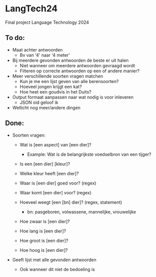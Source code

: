 # LangTech24
Final project Language Technology 2024

## To do:
- Maat achter antwoorden
  - Bv van '4' naar '4 meter'
- Bij meerdere gevonden antwoorden de beste er uit halen
  -  Niet wanneer om meerdere antwoorden gevraagd wordt
  -  Filteren op correcte antwoorden op een of andere manier?
- Meer verschillende soorten vragen matchen
  - Kun je me een lijst geven van alle berensoorten?
  - Hoeveel jongen krijgt een kat?
  - Hoe heet een goudvis in het Duits?
- Output formaat aanpassen naar wat nodig is voor inleveren
  - JSON oid geloof ik
- Wellicht nog meer/andere dingen

## Done:
- Soorten vragen:
  - Wat is [een aspect] van [een dier]?
    - Example: Wat is de belangrijkste voedselbron van een tijger?
   
  - Is een [een dier] [kleur]?
  - Welke kleur heeft [een dier]?
 
  - Waar is [een dier] goed voor? (regex)
  - Waar komt [een dier] voor? (regex)
  - Hoeveel weegt [een [bn] dier]? (regex, statement)
    - bn: pasgeboren, volwassene, mannelijke, vrouwelijke
   
  - Hoe zwaar is [een dier]?
  - Hoe lang is [een dier]?
  - Hoe groot is [een dier]?
  - Hoe hoog is [een dier]?

- Geeft lijst met alle gevonden antwoorden
  - Ook wanneer dit niet de bedoeling is
